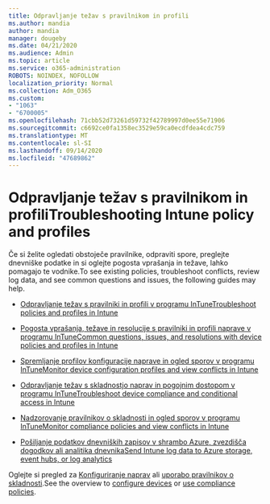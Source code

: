 ```yaml
---
title: Odpravljanje težav s pravilnikom in profili
ms.author: mandia
author: mandia
manager: dougeby
ms.date: 04/21/2020
ms.audience: Admin
ms.topic: article
ms.service: o365-administration
ROBOTS: NOINDEX, NOFOLLOW
localization_priority: Normal
ms.collection: Adm_O365
ms.custom:
- "1063"
- "6700005"
ms.openlocfilehash: 71cbb52d73261d59732f42789997d0ee55e71906
ms.sourcegitcommit: c6692ce0fa1358ec3529e59ca0ecdfdea4cdc759
ms.translationtype: MT
ms.contentlocale: sl-SI
ms.lasthandoff: 09/14/2020
ms.locfileid: "47689862"
---
```

# <a name="troubleshooting-intune-policy-and-profiles"></a><span data-ttu-id="0c1b0-102">Odpravljanje težav s pravilnikom in profili</span><span class="sxs-lookup"><span data-stu-id="0c1b0-102">Troubleshooting Intune policy and profiles</span></span>

<span data-ttu-id="0c1b0-103">Če si želite ogledati obstoječe pravilnike, odpraviti spore, preglejte dnevniške podatke in si oglejte pogosta vprašanja in težave, lahko pomagajo te vodnike.</span><span class="sxs-lookup"><span data-stu-id="0c1b0-103">To see existing policies, troubleshoot conflicts, review log data, and see common questions and issues, the following guides may help.</span></span>

- [<span data-ttu-id="0c1b0-104">Odpravljanje težav s pravilniki in profili v programu InTune</span><span class="sxs-lookup"><span data-stu-id="0c1b0-104">Troubleshoot policies and profiles in Intune</span></span>](https://docs.microsoft.com/mem/intune/configuration/troubleshoot-policies-in-microsoft-intune)

- [<span data-ttu-id="0c1b0-105">Pogosta vprašanja, težave in resolucije s pravilniki in profili naprave v programu InTune</span><span class="sxs-lookup"><span data-stu-id="0c1b0-105">Common questions, issues, and resolutions with device policies and profiles in Intune</span></span>](https://docs.microsoft.com/intune/device-profile-troubleshoot)

- [<span data-ttu-id="0c1b0-106">Spremljanje profilov konfiguracije naprave in ogled sporov v programu InTune</span><span class="sxs-lookup"><span data-stu-id="0c1b0-106">Monitor device configuration profiles and view conflicts in Intune</span></span>](https://docs.microsoft.com/intune/device-profile-monitor)

- [<span data-ttu-id="0c1b0-107">Odpravljanje težav s skladnostjo naprav in pogojnim dostopom v programu InTune</span><span class="sxs-lookup"><span data-stu-id="0c1b0-107">Troubleshoot device compliance and conditional access in Intune</span></span>](https://docs.microsoft.com/intune/troubleshoot-conditional-access)

- [<span data-ttu-id="0c1b0-108">Nadzorovanje pravilnikov o skladnosti in ogled sporov v programu InTune</span><span class="sxs-lookup"><span data-stu-id="0c1b0-108">Monitor compliance policies and view conflicts in Intune</span></span>](https://docs.microsoft.com/intune/compliance-policy-monitor)

- [<span data-ttu-id="0c1b0-109">Pošiljanje podatkov dnevniških zapisov v shrambo Azure, zvezdišča dogodkov ali analitika dnevnika</span><span class="sxs-lookup"><span data-stu-id="0c1b0-109">Send Intune log data to Azure storage, event hubs, or log analytics</span></span>](https://docs.microsoft.com/intune/review-logs-using-azure-monitor)

<span data-ttu-id="0c1b0-110">Oglejte si pregled za [Konfiguriranje naprav](https://docs.microsoft.com/intune/device-profiles) ali [uporabo pravilnikov o skladnosti](https://docs.microsoft.com/intune/device-compliance-get-started).</span><span class="sxs-lookup"><span data-stu-id="0c1b0-110">See the overview to [configure devices](https://docs.microsoft.com/intune/device-profiles) or [use compliance policies](https://docs.microsoft.com/intune/device-compliance-get-started).</span></span>